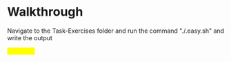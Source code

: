 # Walkthrough

Navigate to the Task-Exercises folder and run the command "./.easy.sh" and write the output

<mark style="color:yellow;">Too Easy!</mark>

<figure><img src="https://camo.githubusercontent.com/cb2806cc2775551b11040958aa9db48e5a5f1ad73bf28ff0bf4832381b52418a/68747470733a2f2f692e696d6775722e636f6d2f585553433131702e6a706567" alt=""><figcaption></figcaption></figure>

